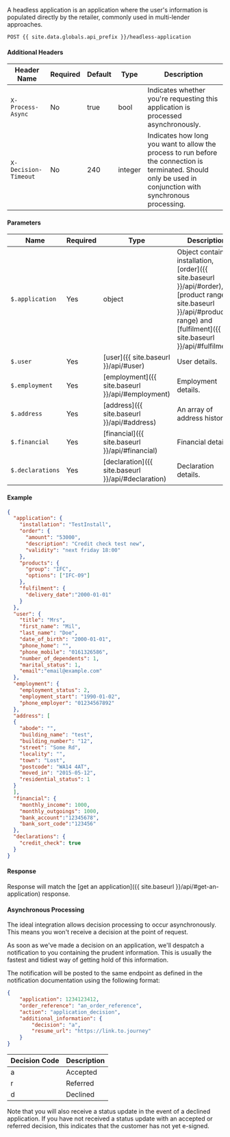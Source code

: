 A headless application is an application where the user's information is populated directly by the retailer, commonly used in multi-lender approaches.
```
POST {{ site.data.globals.api_prefix }}/headless-application
```

#### Additional Headers

Header Name | Required | Default | Type | Description
--- | --- | --- | --- | ---
`X-Process-Async` | No | true | bool | Indicates whether you're requesting this application is processed asynchronously.
`X-Decision-Timeout` | No | 240 | integer | Indicates how long you want to allow the process to run before the connection is terminated. Should only be used in conjunction with synchronous processing. 

#### Parameters

Name | Required | Type | Description
--- | --- | --- | ---
`$.application` | Yes | object | Object containing installation, [order]({{ site.baseurl }}/api/#order), [product range]({{ site.baseurl }}/api/#product-range) and [fulfilment]({{ site.baseurl }}/api/#fulfilment).
`$.user` | Yes | [user]({{ site.baseurl }}/api/#user) | User details.
`$.employment` | Yes | [employment]({{ site.baseurl }}/api/#employment) | Employment details.
`$.address` | Yes | [address]({{ site.baseurl }}/api/#address) | An array of address history.
`$.financial` | Yes | [financial]({{ site.baseurl }}/api/#financial) | Financial details.
`$.declarations`| Yes | [declaration]({{ site.baseurl }}/api/#declaration) | Declaration details.

#### Example
```json
{
  "application": {
    "installation": "TestInstall",
    "order": {
      "amount": "53000",
      "description": "Credit check test new",
      "validity": "next friday 18:00"
    },
    "products": {
      "group": "IFC",
      "options": ["IFC-09"]
    },
    "fulfilment": {
      "delivery_date":"2000-01-01"
    }
  },
  "user": {
    "title": "Mrs",
    "first_name": "Mil",
    "last_name": "Doe",
    "date_of_birth": "2000-01-01",
    "phone_home": "",
    "phone_mobile": "0161326586",
    "number_of_dependents": 1,
    "marital_status": 1,
    "email":"email@example.com"
  },
  "employment": {
    "employment_status": 2,
    "employment_start": "1990-01-02",
    "phone_employer": "01234567892"
  },
  "address": [
  {
    "abode": "",
    "building_name": "test",
    "building_number": "12",
    "street": "Some Rd",
    "locality": "",
    "town": "Lost",
    "postcode": "WA14 4AT",
    "moved_in": "2015-05-12",
    "residential_status": 1
  }
  ],
  "financial": {
    "monthly_income": 1000,
    "monthly_outgoings": 1000,
    "bank_account":"12345678",
    "bank_sort_code":"123456"
  },
  "declarations": {
    "credit_check": true
  }
}
```
#### Response

Response will match the [get an application]({{ site.baseurl }}/api/#get-an-application) response.

#### Asynchronous Processing

The ideal integration allows decision processing to occur asynchronously. This means you won't receive a decision at the point of request.

As soon as we've made a decision on an application, we'll despatch a notification to you containing the prudent information. This is usually the fastest and tidiest way of getting hold of this information.

The notification will be posted to the same endpoint as defined in the notification documentation using the following format:

```json
{
	"application": 1234123412,
	"order_reference": "an_order_reference",
	"action": "application_decision",
	"additional_information": {
		"decision": "a",
		"resume_url": "https://link.to.journey"
	}
}
```

Decision Code | Description
--- | ---
a | Accepted
r | Referred
d | Declined

Note that you will also receive a status update in the event of a declined application. If you have not received a status update with an accepted or referred decision, this indicates that the customer has not yet e-signed.  